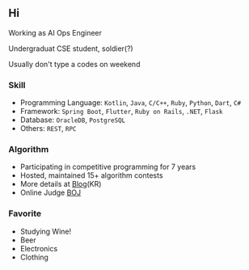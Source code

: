 ## Hi

Working as AI Ops Engineer

Undergraduat CSE student, soldier(?)

Usually don't type a codes on weekend

### Skill
- Programming Language: `Kotlin`, `Java`, `C/C++`, `Ruby`, `Python`, `Dart`, `C#`
- Framework: `Spring Boot`, `Flutter`, `Ruby on Rails`, `.NET`, `Flask`
- Database: `OracleDB`, `PostgreSQL`
- Others: `REST`, `RPC`

### Algorithm
- Participating in competitive programming for 7 years
- Hosted, maintained 15+ algorithm contests
- More details at [Blog](http://wookje.dance)(KR)
- Online Judge [BOJ](https://www.acmicpc.net/user/wookje)

### Favorite
- Studying Wine!
- Beer
- Electronics
- Clothing
